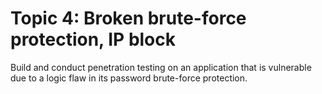 # Topic 4: Broken brute-force protection, IP block

Build and conduct penetration testing on an application that is vulnerable due to a logic flaw in its password brute-force protection.
